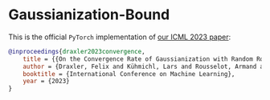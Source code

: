 # Gaussianization-Bound

This is the official `PyTorch` implementation of [our ICML 2023 paper](https://icml.cc/virtual/2023/poster/24878):

```bibtex
@inproceedings{draxler2023convergence,
    title = {{On the Convergence Rate of Gaussianization with Random Rotations}},
    author = {Draxler, Felix and Kühmichl, Lars and Rousselot, Armand and Müller, Jens and Schnörr, Christoph and Köthe, Ullrich},
    booktitle = {International Conference on Machine Learning},
    year = {2023}
}
```
